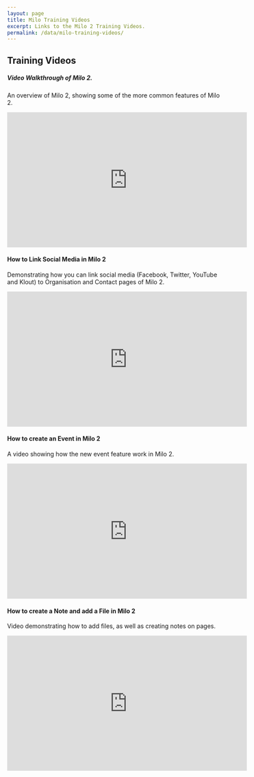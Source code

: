 ```yaml
---
layout: page
title: Milo Training Videos
excerpt: Links to the Milo 2 Training Videos.
permalink: /data/milo-training-videos/
---
```


<!-- * [Video Walkthrough of Milo 2.](https://www.youtube.com/watch?v=n4i2qL54lZM) An overview of Milo 2, showing some of the more common features of Milo 2. 
* [How to Link Social Media in Milo 2](https://www.youtube.com/watch?v=8TAHCU-vwbg) Demonstrating how you can link social media (Facebook, Twitter, YouTube and Klout) to Organisation and Contact pages of Milo 2.
* [How to create an Event in Milo 2](https://www.youtube.com/watch?v=as-VwzSL3Is) A video showing how the new event feature work in Milo 2.
* [How to create a Note and add a File in Milo 2](https://www.youtube.com/watch?v=LdbFfs_UaL8) Video demonstrating how to add files, as well as creating notes on pages. -->


## Training Videos

##### Video Walkthrough of Milo 2.

An overview of Milo 2, showing some of the more common features of Milo 2. 

<iframe width="560" height="315" src="https://www.youtube.com/embed/n4i2qL54lZM" frameborder="0" allowfullscreen></iframe>

#### How to Link Social Media in Milo 2

Demonstrating how you can link social media (Facebook, Twitter, YouTube and Klout) to Organisation and Contact pages of Milo 2. 

<iframe width="560" height="315" src="https://www.youtube.com/embed/8TAHCU-vwbg" frameborder="0" allowfullscreen></iframe>

#### How to create an Event in Milo 2

A video showing how the new event feature work in Milo 2.

<iframe width="560" height="315" src="https://www.youtube.com/embed/as-VwzSL3Is" frameborder="0" allowfullscreen></iframe>

#### How to create a Note and add a File in Milo 2

Video demonstrating how to add files, as well as creating notes on pages. 

<iframe width="560" height="315" src="https://www.youtube.com/embed/LdbFfs_UaL8" frameborder="0" allowfullscreen></iframe>
